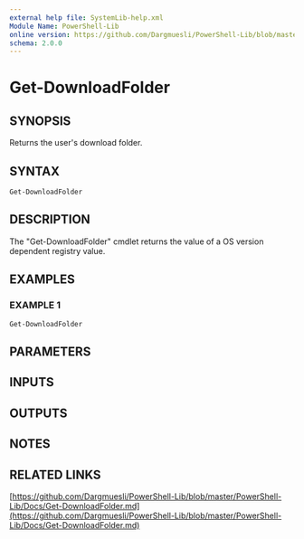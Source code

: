 ```yaml
---
external help file: SystemLib-help.xml
Module Name: PowerShell-Lib
online version: https://github.com/Dargmuesli/PowerShell-Lib/blob/master/PowerShell-Lib/Docs/Get-DownloadFolder.md
schema: 2.0.0
---
```


# Get-DownloadFolder

## SYNOPSIS
Returns the user's download folder.

## SYNTAX

```
Get-DownloadFolder
```

## DESCRIPTION
The "Get-DownloadFolder" cmdlet returns the value of a OS version dependent registry value.

## EXAMPLES

### EXAMPLE 1
```
Get-DownloadFolder
```

## PARAMETERS

## INPUTS

## OUTPUTS

## NOTES

## RELATED LINKS

[https://github.com/Dargmuesli/PowerShell-Lib/blob/master/PowerShell-Lib/Docs/Get-DownloadFolder.md](https://github.com/Dargmuesli/PowerShell-Lib/blob/master/PowerShell-Lib/Docs/Get-DownloadFolder.md)

